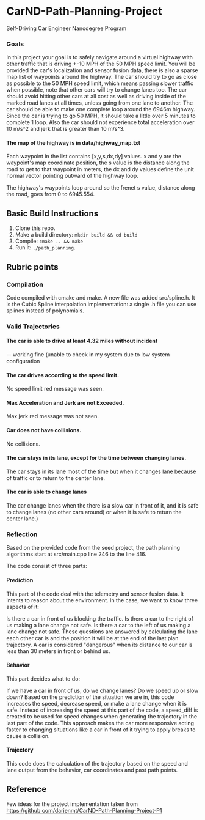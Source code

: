 # CarND-Path-Planning-Project
Self-Driving Car Engineer Nanodegree Program

### Goals
In this project your goal is to safely navigate around a virtual highway with other traffic that is driving +-10 MPH of the 50 MPH speed limit. You will be provided the car's localization and sensor fusion data, there is also a sparse map list of waypoints around the highway. The car should try to go as close as possible to the 50 MPH speed limit, which means passing slower traffic when possible, note that other cars will try to change lanes too. The car should avoid hitting other cars at all cost as well as driving inside of the marked road lanes at all times, unless going from one lane to another. The car should be able to make one complete loop around the 6946m highway. Since the car is trying to go 50 MPH, it should take a little over 5 minutes to complete 1 loop. Also the car should not experience total acceleration over 10 m/s^2 and jerk that is greater than 10 m/s^3.

#### The map of the highway is in data/highway_map.txt
Each waypoint in the list contains  [x,y,s,dx,dy] values. x and y are the waypoint's map coordinate position, the s value is the distance along the road to get to that waypoint in meters, the dx and dy values define the unit normal vector pointing outward of the highway loop.

The highway's waypoints loop around so the frenet s value, distance along the road, goes from 0 to 6945.554.

## Basic Build Instructions

1. Clone this repo.
2. Make a build directory: `mkdir build && cd build`
3. Compile: `cmake .. && make`
4. Run it: `./path_planning`.

## Rubric points

### Compilation
Code compiled with cmake and make. 
A new file was added src/spline.h. It is the Cubic Spline interpolation implementation: a single .h file you can use splines instead of polynomials.

### Valid Trajectories
#### The car is able to drive at least 4.32 miles without incident
-- working fine (unable to check in my system due to low system configuration

#### The car drives according to the speed limit.
No speed limit red message was seen.

#### Max Acceleration and Jerk are not Exceeded.
Max jerk red message was not seen.

#### Car does not have collisions.
No collisions.

#### The car stays in its lane, except for the time between changing lanes.
The car stays in its lane most of the time but when it changes lane because of traffic or to return to the center lane.

#### The car is able to change lanes
The car change lanes when the there is a slow car in front of it, and it is safe to change lanes (no other cars around) or when it is safe to return the center lane.)

### Reflection
Based on the provided code from the seed project, the path planning algorithms start at src/main.cpp line 246 to the line 416. 

The code consist of three parts:

#### Prediction 
This part of the code deal with the telemetry and sensor fusion data. It intents to reason about the environment. In the case, we want to know three aspects of it:

Is there a car in front of us blocking the traffic.
Is there a car to the right of us making a lane change not safe.
Is there a car to the left of us making a lane change not safe.
These questions are answered by calculating the lane each other car is and the position it will be at the end of the last plan trajectory. A car is considered "dangerous" when its distance to our car is less than 30 meters in front or behind us.

#### Behavior 
This part decides what to do:

If we have a car in front of us, do we change lanes?
Do we speed up or slow down?
Based on the prediction of the situation we are in, this code increases the speed, decrease speed, or make a lane change when it is safe. Instead of increasing the speed at this part of the code, a speed_diff is created to be used for speed changes when generating the trajectory in the last part of the code. This approach makes the car more responsive acting faster to changing situations like a car in front of it trying to apply breaks to cause a collision.

#### Trajectory 
This code does the calculation of the trajectory based on the speed and lane output from the behavior, car coordinates and past path points.

## Reference
Few ideas for the project implementation taken from https://github.com/darienmt/CarND-Path-Planning-Project-P1




